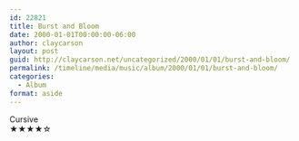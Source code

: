```yaml
---
id: 22821
title: Burst and Bloom
date: 2000-01-01T00:00:00-06:00
author: claycarson
layout: post
guid: http://claycarson.net/uncategorized/2000/01/01/burst-and-bloom/
permalink: /timeline/media/music/album/2000/01/01/burst-and-bloom/
categories:
  - Album
format: aside
---
```

<div class="media-details"></div>

<div class="media-creator">Cursive</div>

<div class="media-rating">★★★★☆</div>